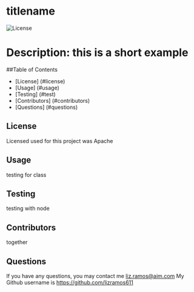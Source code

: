 # titlename
  ![License](https://img.shields.io/badge/License-Apache_2.0-blue.svg)

  # Description: this is a short example


  ##Table of Contents
 * [License] (#license)
 * [Usage] (#usage)
 * [Testing] (#test)
 * [Contributors] (#contributors)
 * [Questions] (#questions)
  

  ## License
  Licensed used for this project was Apache

  ## Usage
  testing for class

  ## Testing
  testing with node

  ## Contributors
  together

  ## Questions
  If you have any questions, you may contact me liz.ramos@aim.com
My Github username is https://github.com/lizramos611

